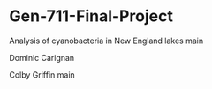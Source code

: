 # Gen-711-Final-Project
Analysis of cyanobacteria in New England lakes
 main

Dominic Carignan

Colby Griffin
main
